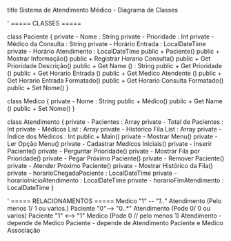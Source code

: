 title Sistema de Atendimento Médico - Diagrama de Classes

' ===== CLASSES =====

class Paciente { 
  private - Nome : String 
  private - Prioridade : Int
  private - Médico da Consulta : String
  private - Horário Entrada : LocalDateTime 
  private - Horário Atendimento : LocalDateTime 
  public  + Paciente()
  public  + Mostrar Informação()
  public  + Registrar Horario Consulta()
  public  + Get Prioridade Descrição()
  public  + Get Name () : String
  public  + Get Prioridade ()
  public  + Get Horario Entrada ()
  public  + Get Medico Atendente ()
  public  + Get Horario Entrada Formatado()
  public  + Get Horario Consulta Formatado()
  public  + Set Nome()
}

class Medico {
 private - Nome : String
 public  + Médico()
 public  + Get Name ()
 public  + Set Nome()
}

class Atendimento {
 private  - Pacientes : Array
 private  - Total de Pacientes : Int
 private  - Médicos List : Array
 private  - Histórico Fila List : Array 
 private  - Índice dos Médicos : Int
 public  + Main()
 private  - Mostrar Menu()
 private  - Ler Opção Menu()
 private  - Cadastrar Medicos Iniciais()
 private  - Inserir Paciente()
 private  - Perguntar Prioridade()
 private  - Mostrar Fila por Prioridade()
 private  - Pegar Próximo Paciente()
 private  - Remover Paciente()
 private  - Atender Próximo Paciente()
 private  - Mostrar Histórico da Fila()
 private  - horarioChegadaPaciente : LocalDateTime
 private  - horarioInicioAtendimento : LocalDateTime
 private  - horarioFimAtendimento : LocalDateTime
}

' ===== RELACIONAMENTOS =====
Medico "1" *-- "1..*" Atendimento (Pelo menos 1/ 1 ou varios.)
Paciente "0"--> "0..*" Atendimento (Pode 0/ 0 ou varios)
Paciente "1" <--> "1" Medico (Pode 0 // pelo menos 1)
Atendimento - depende de Medico
Paciente - depende de Atendimento
Paciente e Medico Associação
